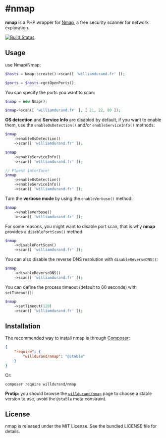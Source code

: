 #nmap
====

**nmap** is a PHP wrapper for [Nmap](http://nmap.org/), a free security scanner for network exploration.

[![Build Status](https://travis-ci.org/willdurand/nmap.svg?branch=master)](https://travis-ci.org/willdurand/nmap)


Usage
-----
use Nmap\Nmap;

```php
$hosts = Nmap::create()->scan([ 'williamdurand.fr' ]);

$ports = $hosts->getOpenPorts();
```

You can specify the ports you want to scan:

``` php
$nmap = new Nmap();

$nmap->scan([ 'williamdurand.fr' ], [ 21, 22, 80 ]);
```

**OS detection** and **Service Info** are disabled by default, if you want to
enable them, use the `enableOsDetection()` and/or `enableServiceInfo()` methods:

``` php
$nmap
    ->enableOsDetection()
    ->scan([ 'williamdurand.fr' ]);

$nmap
    ->enableServiceInfo()
    ->scan([ 'williamdurand.fr' ]);

// Fluent interface!
$nmap
    ->enableOsDetection()
    ->enableServiceInfo()
    ->scan([ 'williamdurand.fr' ]);
```

Turn the **verbose mode** by using the `enableVerbose()` method:

``` php
$nmap
    ->enableVerbose()
    ->scan([ 'williamdurand.fr' ]);
```

For some reasons, you might want to disable port scan, that is why **nmap**
provides a `disablePortScan()` method:

``` php
$nmap
    ->disablePortScan()
    ->scan([ 'williamdurand.fr' ]);
```

You can also disable the reverse DNS resolution with `disableReverseDNS()`:

``` php
$nmap
    ->disableReverseDNS()
    ->scan([ 'williamdurand.fr' ]);
```

You can define the process timeout (default to 60 seconds) with `setTimeout()`:

``` php
$nmap
    ->setTimeout(120)
    ->scan([ 'williamdurand.fr' ]);
```

Installation
------------

The recommended way to install nmap is through
[Composer](http://getcomposer.org/):

```json
{
    "require": {
        "willdurand/nmap": "@stable"
    }
}
```

Or:

`composer require willdurand/nmap`

**Protip:** you should browse the
[`willdurand/nmap`](https://packagist.org/packages/willdurand/nmap)
page to choose a stable version to use, avoid the `@stable` meta constraint.


License
-------

nmap is released under the MIT License. See the bundled LICENSE file for
details.

